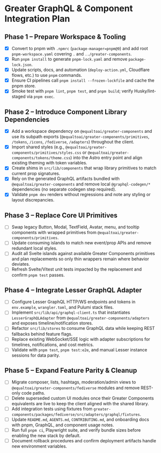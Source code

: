 # Greater GraphQL & Component Integration Plan

## Phase 1 – Prepare Workspace & Tooling
- [x] Convert to pnpm with `.npmrc` (`package-manager=pnpm@9`) and add root `pnpm-workspace.yaml` covering `.` and `../greater-components`.
- [x] Run `pnpm install` to generate `pnpm-lock.yaml` and remove `package-lock.json`.
- [x] Update scripts, docs, and automation (`deploy-action.yml`, Cloudflare flows, etc.) to use `pnpm` commands.
- [x] Ensure CI pipelines call `pnpm install --frozen-lockfile` and cache the pnpm store.
- [x] Smoke test with `pnpm lint`, `pnpm test`, and `pnpm build`; verify Husky/lint-staged via `pnpm exec`.

## Phase 2 – Introduce Component Library Dependencies
- [x] Add a workspace dependency on `@equaltoai/greater-components` and use its subpath exports (`@equaltoai/greater-components/primitives`, `/tokens`, `/icons`, `/fediverse`, `/adapters`) throughout the client.
- [x] Import shared styles (e.g., `@equaltoai/greater-components/primitives/styles.css` or `@equaltoai/greater-components/tokens/theme.css`) into the Astro entry point and align existing theming with token variables.
- [x] Create shims in `src/lib/components` that wrap library primitives to match current prop signatures.
- [x] Rely on the generated GraphQL artifacts bundled with `@equaltoai/greater-components` and remove local `@graphql-codegen/*` dependencies (no separate codegen step required).
- [x] Validate `pnpm dev` renders without regressions and note any styling or layout discrepancies.

## Phase 3 – Replace Core UI Primitives
- [ ] Swap legacy Button, Modal, TextField, Avatar, menu, and tooltip components with wrapped primitives from `@equaltoai/greater-components/primitives`.
- [ ] Update consuming islands to match new event/prop APIs and remove redundant local styles.
- [ ] Audit all Svelte islands against available Greater Components primitives and plan replacements so only thin wrappers remain where behavior deviates.
- [ ] Refresh Svelte/Vitest unit tests impacted by the replacement and confirm `pnpm test` passes.

## Phase 4 – Integrate Lesser GraphQL Adapter
- [ ] Configure Lesser GraphQL HTTP/WS endpoints and tokens in `env.example`, `wrangler.toml`, and Pulumi stack files.
- [ ] Implement `src/lib/api/graphql-client.ts` that instantiates `LesserGraphQLAdapter` from `@equaltoai/greater-components/adapters` and exposes timeline/notification stores.
- [ ] Refactor `src/lib/stores` to consume GraphQL data while keeping REST fallbacks behind feature flags.
- [ ] Replace existing WebSocket/SSE logic with adapter subscriptions for timelines, notifications, and cost metrics.
- [ ] Validate with `pnpm test`, `pnpm test:e2e`, and manual Lesser instance sessions for data parity.

## Phase 5 – Expand Feature Parity & Cleanup
- [ ] Migrate composer, lists, hashtags, moderation/admin views to `@equaltoai/greater-components/fediverse` modules and remove REST-only code paths.
- [ ] Delete superseded custom UI modules once their Greater Components equivalents are live to keep the client aligned with the shared library.
- [ ] Add integration tests using fixtures from `greater-components/packages/fediverse/src/adapters/graphql/fixtures`.
- [ ] Update `README.md`, `AGENTS.md`, `CONTRIBUTING.md`, and onboarding docs with pnpm, GraphQL, and component usage notes.
- [ ] Run full `pnpm ci`, Playwright suite, and verify bundle sizes before enabling the new stack by default.
- [ ] Document rollback procedures and confirm deployment artifacts handle new environment variables.
